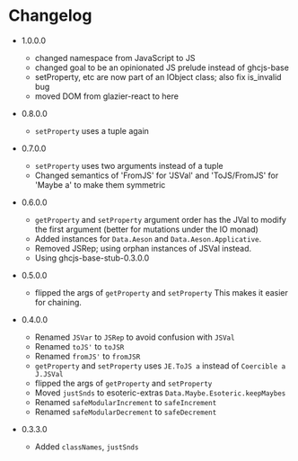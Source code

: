 # Changelog

* 1.0.0.0
  - changed namespace from JavaScript to JS
  - changed goal to be an opinionated JS prelude instead of ghcjs-base
  - setProperty, etc are now part of an IObject class; also fix is_invalid bug
  - moved DOM from glazier-react to here

* 0.8.0.0
  - `setProperty` uses a tuple again

* 0.7.0.0
  - `setProperty` uses two arguments instead of a tuple
  - Changed semantics of 'FromJS' for 'JSVal' and 'ToJS/FromJS' for 'Maybe a' to make them symmetric

* 0.6.0.0
  - `getProperty` and `setProperty` argument order has the JVal to modify the first argument (better for mutations under the IO monad)
  - Added instances for `Data.Aeson` and `Data.Aeson.Applicative`.
  - Removed JSRep; using orphan instances of JSVal instead.
  - Using ghcjs-base-stub-0.3.0.0

* 0.5.0.0
  - flipped the args of `getProperty` and `setProperty`
    This makes it easier for chaining.

* 0.4.0.0
  - Renamed `JSVar` to `JSRep` to avoid confusion with `JSVal`
  - Renamed `toJS'` to `toJSR`
  - Renamed `fromJS'` to `fromJSR`
  - `getProperty` and `setProperty` uses `JE.ToJS a` instead of `Coercible a J.JSVal`
  - flipped the args of `getProperty` and `setProperty`
  - Moved `justSnds` to esoteric-extras `Data.Maybe.Esoteric.keepMaybes`
  - Renamed `safeModularIncrement` to `safeIncrement`
  - Renamed `safeModularDecrement` to `safeDecrement`

* 0.3.3.0
  - Added `classNames`, `justSnds`
